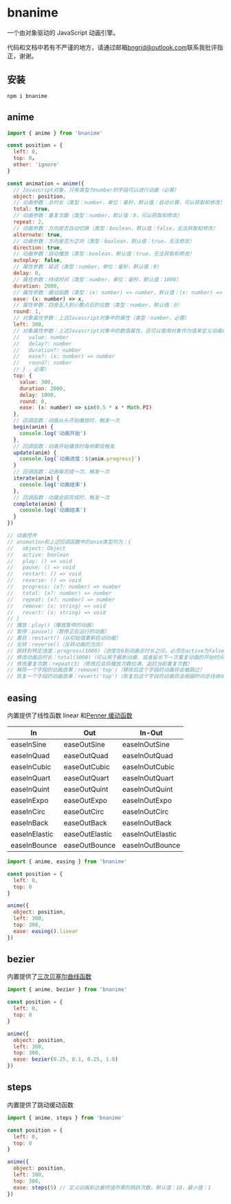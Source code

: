# bnanime

一个由对象驱动的 JavaScript 动画引擎。

代码和文档中若有不严谨的地方，请通过邮箱<bngrid@outlook.com>联系我批评指正，谢谢。

## 安装

```bush
npm i bnanime
```

## anime

```js
import { anime } from 'bnanime'

const position = {
  left: 0,
  top: 0，
  other: 'ignore'
}

const animation = anime({
  // Javascript对象，只有类型为number的字段可以进行动画（必需）
  object: position,
  // 动画参数：总时长（类型：number，单位：毫秒，默认值：自动计算，可以获取和修改）
  total: true,
  // 动画参数：重复次数（类型：number，默认值：0，可以获取和修改）
  repeat: 2,
  // 动画参数：方向是否自动切换（类型：boolean，默认值：false，无法获取和修改）
  alternate: true,
  // 动画参数：方向是否为正向（类型：boolean，默认值：true，无法修改）
  direction: true,
  // 动画参数：自动播放（类型：boolean，默认值：true，无法获取和修改）
  autoplay: false,
  // 属性参数：延迟（类型：number，单位：毫秒，默认值：0）
  delay: 0,
  // 属性参数：持续时间（类型：number，单位：毫秒，默认值：1000）
  duration: 2000,
  // 属性参数：缓动函数（类型：(x: number) => number，默认值：(x: number) => (x < 0.5 ? 4 * x ** 3 : 1 - 0.5 * (-2 * x + 2) ** 3)）
  ease: (x: number) => x,
  // 属性参数：四舍五入到小数点后的位数（类型：number，默认值：0）
  round: 1,
  // 对象属性参数：上述Javascript对象中的属性（类型：number，必需）
  left: 300,
  // 对象属性参数：上述Javascript对象中的数值属性，还可以使用对象作为值来定义动画每个属性的具体参数。对象中未指定的其他属性将从主动画继承。（类型：{
  //   value: number
  //   delay?: number
  //   duration?: number
  //   ease?: (x: number) => number
  //   round?: number
  // } ，必需）
  top: {
    value: 300,
    duration: 2000,
    delay: 1000,
    round: 0,
    ease: (x: number) => sin(0.5 * x * Math.PI)
  },
  // 回调函数：动画从头开始播放时，触发一次
  begin(anim) {
    console.log('动画开始')
  },
  // 回调函数：动画开始播放时每帧都会触发
  update(anim) {
    console.log(`动画进度：${anim.progress}`)
  }
  // 回调函数：动画每完成一次，触发一次
  iterate(anim) {
    console.log('动画结束')
  },
  // 回调函数：动画全部完成时，触发一次
  complete(anim) {
    console.log('动画结束')
  }
})

// 动画控件
// animation和上述回调函数中的anim类型均为：{
//   object: Object
//   active: boolean
//   play: () => void
//   pause: () => void
//   restart: () => void
//   reverse: () => void
//   progress: (x?: number) => number
//   total: (x?: number) => number
//   repeat: (x?: number) => number
//   remove: (x: string) => void
//   revert: (x: string) => void
// }
// 播放：play()（播放暂停的动画）
// 暂停：pause()（暂停正在运行的动画）
// 重启：restart()（从初始值重新启动动画）
// 反转：reverse()（反转动画的方向）
// 跳转到特定进度：progress(1000)（进度在0到动画总时长之间，必须在active为false时才能调用，返回当前进度）
// 修改动画总时长：total(3000)（可以用于截断动画，或者延长下一次重复动画的开始时间，返回当前总时长）
// 修改重复次数：repeat(3)（修改后会将播放次数拉满，返回当前重复次数）
// 移除一个字段的动画效果：remove('top')（移除后这个字段的动画将会被跳过）
// 恢复一个字段的动画效果：revert('top')（恢复后这个字段的动画将会根据时间总线继续进行）
```

## easing

内置提供了线性函数 linear 和[Penner 缓动函数](https://easings.net/zh-cn)

| In            | Out            | In-Out           |
| ------------- | -------------- | ---------------- |
| easeInSine    | easeOutSine    | easeInOutSine    |
| easeInQuad    | easeOutQuad    | easeInOutQuad    |
| easeInCubic   | easeOutCubic   | easeInOutCubic   |
| easeInQuart   | easeOutQuart   | easeInOutQuart   |
| easeInQuint   | easeOutQuint   | easeInOutQuint   |
| easeInExpo    | easeOutExpo    | easeInOutExpo    |
| easeInCirc    | easeOutCirc    | easeInOutCirc    |
| easeInBack    | easeOutBack    | easeInOutBack    |
| easeInElastic | easeOutElastic | easeInOutElastic |
| easeInBounce  | easeOutBounce  | easeInOutBounce  |

```js
import { anime, easing } from 'bnanime'

const position = {
  left: 0,
  top: 0
}

anime({
  object: position,
  left: 300,
  top: 300,
  ease: easing().linear
})
```

## bezier

内置提供了[三次贝塞尔曲线函数](https://cubic-bezier.tupulin.com/)

```js
import { anime, bezier } from 'bnanime'

const position = {
  left: 0,
  top: 0
}

anime({
  object: position,
  left: 300,
  top: 300,
  ease: bezier(0.25, 0.1, 0.25, 1.0)
})
```

## steps

内置提供了跳动缓动函数

```js
import { anime, steps } from 'bnanime'

const position = {
  left: 0,
  top: 0
}

anime({
  object: position,
  left: 300,
  top: 300,
  ease: steps(5) // 定义动画到达最终值所需的跳跃次数，默认值：10，最小值：1
})
```

